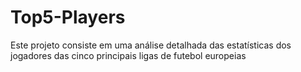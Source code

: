 # Top5-Players
Este projeto consiste em uma análise detalhada das estatísticas dos jogadores das cinco principais ligas de futebol europeias
